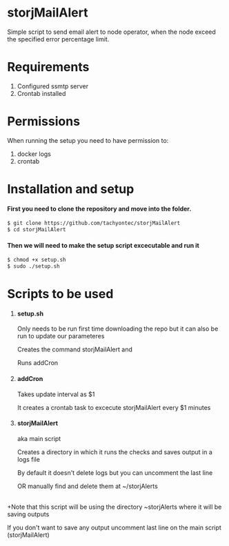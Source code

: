 storjMailAlert
===

Simple script to send email alert to node operator, when the node exceed the specified error percentage limit.

Requirements
===
<ol>
  <li>Configured ssmtp server</li>
  <li>Crontab installed</li>
</ol>

Permissions
===

When running the setup you need to have permission to:
<ol>
  <li>docker logs</li>
  <li>crontab</li>
</ol>

Installation and setup
===

#### First you need to clone the repository and move into the folder.
```sh
$ git clone https://github.com/tachyontec/storjMailAlert
$ cd storjMailAlert
```
#### Then we will need to make the setup script excecutable and run it
```sh
$ chmod +x setup.sh
$ sudo ./setup.sh
```

Scripts to be used
===

<ol>
  <li> <h4>setup.sh</h4>
  <p>Only needs to be run first time downloading the repo but it can also be run to update our parameteres</p>
    <p>Creates the command storjMailAlert and</p>
  <p>Runs addCron</p> </li>

  <li> <h4>addCron</h4>
    <p>Takes update interval as $1</p>
    <p>It creates a crontab task to excecute storjMailAlert every $1 minutes </p></li>

  <li> <h4>storjMailAlert</h4>
    <p>aka main script</p>
    <p>Creates a directory in which it runs the checks and saves output in a logs file</p>
    <p>By default it doesn't delete logs but you can uncomment the last line </p>
    <p>OR manually find and delete them at ~/storjAlerts</p>
  </li>
</ol>
<br>
+Note that this script will be using the directory ~storjAlerts where it will be saving outputs 
<p>If you don't want to save any output uncomment last line on the main script (storjMailAlert)
